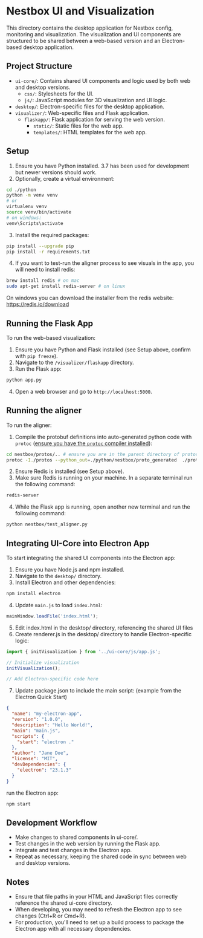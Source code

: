 # Nestbox UI and Visualization

This directory contains the desktop application for Nestbox config, monitoring and visualization. The visualization and UI components are structured to be shared between a web-based version and an Electron-based desktop application.

## Project Structure

- `ui-core/`: Contains shared UI components and logic used by both web and desktop versions.
  - `css/`: Stylesheets for the UI.
  - `js/`: JavaScript modules for 3D visualization and UI logic.
- `desktop/`: Electron-specific files for the desktop application.
- `visualizer/`: Web-specific files and Flask application.
  - `flaskapp/`: Flask application for serving the web version.
    - `static/`: Static files for the web app.
    - `templates/`: HTML templates for the web app.

## Setup

1. Ensure you have Python installed. 3.7 has been used for development but newer versions should work.
2. Optionally, create a virtual environment:
```bash
cd ./python
python -m venv venv
# or
virtualenv venv
source venv/bin/activate
# on windows:
venv\Scripts\activate
```
3. Install the required packages:
```bash
pip install --upgrade pip
pip install -r requirements.txt
```
4. If you want to test-run the aligner process to see visuals in the app, you will need to install redis:
```bash
brew install redis # on mac
sudo apt-get install redis-server # on linux
```
On windows you can download the installer from the redis website: https://redis.io/download

## Running the Flask App

To run the web-based visualization:

1. Ensure you have Python and Flask installed (see Setup above, confirm with `pip freeze`).
2. Navigate to the `/visualizer/flaskapp` directory.
3. Run the Flask app:
```bash
python app.py
```
4. Open a web browser and go to `http://localhost:5000`.

## Running the aligner

To run the aligner:

1. Compile the protobuf definitions into auto-generated python code with `protoc` ([ensure you have the `protoc` compiler installed](https://grpc.io/docs/protoc-installation/)):
```bash
cd nestbox/protos/.. # ensure you are in the parent directory of protos/
protoc -I./protos --python_out=./python/nestbox/proto_generated  ./protos/twig.proto
```
2. Ensure Redis is installed (see Setup above).
3. Make sure Redis is running on your machine. In a separate terminal run the following command:
```bash
redis-server
```
4. While the Flask app is running, open another new terminal and run the following command:
```bash
python nestbox/test_aligner.py
```

## Integrating UI-Core into Electron App

To start integrating the shared UI components into the Electron app:

1. Ensure you have Node.js and npm installed.
2. Navigate to the `desktop/` directory.
3. Install Electron and other dependencies:
```bash
npm install electron
```
4. Update `main.js` to load `index.html`:
```javascript
mainWindow.loadFile('index.html');
```
5. Edit index.html in the desktop/ directory, referencing the shared UI files
6. Create renderer.js in the desktop/ directory to handle Electron-specific logic:
```javascript
import { initVisualization } from '../ui-core/js/app.js';

// Initialize visualization
initVisualization();

// Add Electron-specific code here
```
7. Update package.json to include the main script: (example from the Electron Quick Start)
```json
{
  "name": "my-electron-app",
  "version": "1.0.0",
  "description": "Hello World!",
  "main": "main.js",
  "scripts": {
    "start": "electron ."
  },
  "author": "Jane Doe",
  "license": "MIT",
  "devDependencies": {
    "electron": "23.1.3"
  }
}
```
run the Electron app:
```bash
npm start
```

## Development Workflow

- Make changes to shared components in ui-core/.
- Test changes in the web version by running the Flask app.
- Integrate and test changes in the Electron app.
- Repeat as necessary, keeping the shared code in sync between web and desktop versions.

## Notes

- Ensure that file paths in your HTML and JavaScript files correctly reference the shared ui-core directory.
- When developing, you may need to refresh the Electron app to see changes (Ctrl+R or Cmd+R).
- For production, you'll need to set up a build process to package the Electron app with all necessary dependencies.
